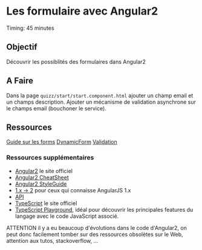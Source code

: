 Les formulaire avec Angular2
===

Timing: 45 minutes

Objectif
---

Découvrir les possiblités des formulaires dans Angular2

A Faire
---

Dans la page `quizz/start/start.component.html` ajouter un champ email et un champs description.
Ajouter un mécanisme de validation asynchrone sur le champs email (bouchoner le service).

Ressources
---

[Guide sur les forms](https://angular.io/docs/ts/latest/guide/forms.html)
[DynamicForm](https://angular.io/docs/ts/latest/cookbook/dynamic-form.html)
[Validation](https://angular.io/docs/ts/latest/cookbook/form-validation.html)

### Ressources supplémentaires

* [Angular2](https://angular.io/) le site officiel
* [Angular2 CheatSheet](https://angular.io/docs/ts/latest/guide/cheatsheet.html)
* [Angular2 StyleGuide](https://angular.io/docs/ts/latest/guide/style-guide.html)
* [1.x -> 2](https://angular.io/docs/ts/latest/cookbook/a1-a2-quick-reference.html) pour ceux qui connaisse AngularJS 1.x
* [API](https://angular.io/docs/ts/latest/api/)
* [TypeScript](https://www.typescriptlang.org/) le site officiel
* [TypeScript Playground](https://www.typescriptlang.org/play/index.html), idéal pour découvrir les principales features du langage avec le code JavaScript associé.

ATTENTION il y a eu beaucoup d'évolutions dans le code d'Angular2, on peut donc facilement tomber sur des ressources obsolètes sur le Web, attention aux tutos, stackoverflow, ...

